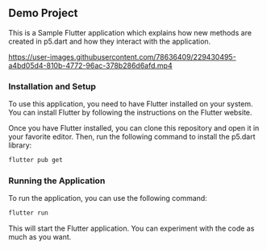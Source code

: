 



## Demo Project

This is a Sample Flutter application which explains how new methods are created in p5.dart and how they interact with the application.

https://user-images.githubusercontent.com/78636409/229430495-a4bd05d4-810b-4772-96ac-378b286d6afd.mp4

### Installation and Setup

To use this application, you need to have Flutter installed on your system. You can install Flutter by following the instructions on the Flutter website.

Once you have Flutter installed, you can clone this repository and open it in your favorite editor. Then, run the following command to install the p5.dart library:

```sh
flutter pub get
```

### Running the Application

To run the application, you can use the following command:
```sh
flutter run
```

This will start the Flutter application. You can experiment with the code as much as you want.
